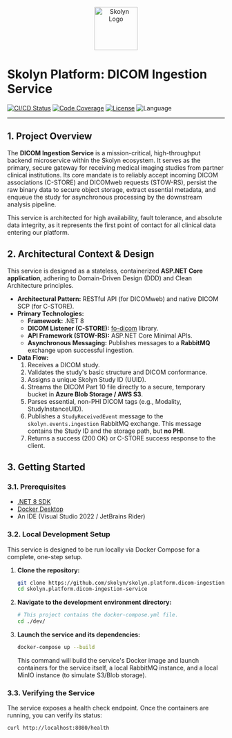 <p align="center">
  <img src="https://raw.githubusercontent.com/skolyn/.github/main/assets/skolyn_logo_dark.png" alt="Skolyn Logo" width="100"/>
</p>

# Skolyn Platform: DICOM Ingestion Service

[![CI/CD Status](https://github.com/skolyn/skolyn.platform.dicom-ingestion-service/actions/workflows/build-and-test.yml/badge.svg)](https://github.com/skolyn/skolyn.platform.dicom-ingestion-service/actions/workflows/build-and-test.yml)
[![Code Coverage](https://img.shields.io/codecov/c/github/skolyn/skolyn.platform.dicom-ingestion-service.svg)](https://codecov.io/gh/skolyn/skolyn.platform.dicom-ingestion-service)
[![License](https://img.shields.io/badge/License-Proprietary-blue.svg)](LICENSE)
![Language](https://img.shields.io/badge/Language-C%23%20%7C%20.NET%208-blueviolet)

---

## 1. Project Overview

The **DICOM Ingestion Service** is a mission-critical, high-throughput backend microservice within the Skolyn ecosystem. It serves as the primary, secure gateway for receiving medical imaging studies from partner clinical institutions. Its core mandate is to reliably accept incoming DICOM associations (C-STORE) and DICOMweb requests (STOW-RS), persist the raw binary data to secure object storage, extract essential metadata, and enqueue the study for asynchronous processing by the downstream analysis pipeline.

This service is architected for high availability, fault tolerance, and absolute data integrity, as it represents the first point of contact for all clinical data entering our platform.

## 2. Architectural Context & Design

This service is designed as a stateless, containerized **ASP.NET Core application**, adhering to Domain-Driven Design (DDD) and Clean Architecture principles.

*   **Architectural Pattern:** RESTful API (for DICOMweb) and native DICOM SCP (for C-STORE).
*   **Primary Technologies:**
    *   **Framework:** .NET 8
    *   **DICOM Listener (C-STORE):** [fo-dicom](https://github.com/fo-dicom/fo-dicom) library.
    *   **API Framework (STOW-RS):** ASP.NET Core Minimal APIs.
    *   **Asynchronous Messaging:** Publishes messages to a **RabbitMQ** exchange upon successful ingestion.
*   **Data Flow:**
    1.  Receives a DICOM study.
    2.  Validates the study's basic structure and DICOM conformance.
    3.  Assigns a unique Skolyn Study ID (UUID).
    4.  Streams the DICOM Part 10 file directly to a secure, temporary bucket in **Azure Blob Storage / AWS S3**.
    5.  Parses essential, non-PHI DICOM tags (e.g., Modality, StudyInstanceUID).
    6.  Publishes a `StudyReceivedEvent` message to the `skolyn.events.ingestion` RabbitMQ exchange. This message contains the Study ID and the storage path, but **no PHI**.
    7.  Returns a success (200 OK) or C-STORE success response to the client.

## 3. Getting Started

### 3.1. Prerequisites

*   [.NET 8 SDK](https://dotnet.microsoft.com/download)
*   [Docker Desktop](https://www.docker.com/products/docker-desktop/)
*   An IDE (Visual Studio 2022 / JetBrains Rider)

### 3.2. Local Development Setup

This service is designed to be run locally via Docker Compose for a complete, one-step setup.

1.  **Clone the repository:**
    ```sh
    git clone https://github.com/skolyn/skolyn.platform.dicom-ingestion-service.git
    cd skolyn.platform.dicom-ingestion-service
    ```

2.  **Navigate to the development environment directory:**
    ```sh
    # This project contains the docker-compose.yml file.
    cd ./dev/
    ```

3.  **Launch the service and its dependencies:**
    ```sh
    docker-compose up --build
    ```
    This command will build the service's Docker image and launch containers for the service itself, a local RabbitMQ instance, and a local MinIO instance (to simulate S3/Blob storage).

### 3.3. Verifying the Service

The service exposes a health check endpoint. Once the containers are running, you can verify its status:

```sh
curl http://localhost:8080/health
